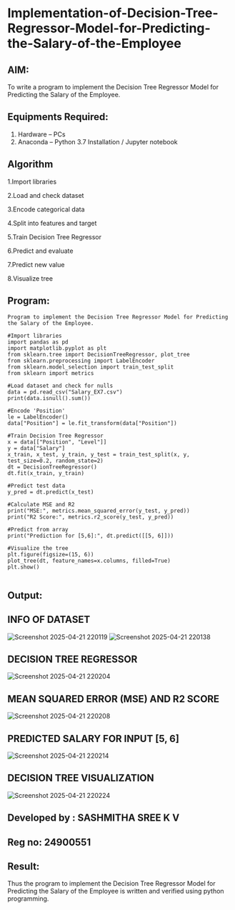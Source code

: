# Implementation-of-Decision-Tree-Regressor-Model-for-Predicting-the-Salary-of-the-Employee

## AIM:
To write a program to implement the Decision Tree Regressor Model for Predicting the Salary of the Employee.

## Equipments Required:
1. Hardware – PCs
2. Anaconda – Python 3.7 Installation / Jupyter notebook

## Algorithm
1.Import libraries

2.Load and check dataset

3.Encode categorical data

4.Split into features and target

5.Train Decision Tree Regressor

6.Predict and evaluate

7.Predict new value

8.Visualize tree

## Program:
```
Program to implement the Decision Tree Regressor Model for Predicting the Salary of the Employee.

#Import libraries
import pandas as pd
import matplotlib.pyplot as plt
from sklearn.tree import DecisionTreeRegressor, plot_tree
from sklearn.preprocessing import LabelEncoder
from sklearn.model_selection import train_test_split
from sklearn import metrics

#Load dataset and check for nulls
data = pd.read_csv("Salary_EX7.csv")
print(data.isnull().sum())

#Encode 'Position'
le = LabelEncoder()
data["Position"] = le.fit_transform(data["Position"])

#Train Decision Tree Regressor
x = data[["Position", "Level"]]
y = data["Salary"]
x_train, x_test, y_train, y_test = train_test_split(x, y, test_size=0.2, random_state=2)
dt = DecisionTreeRegressor()
dt.fit(x_train, y_train)

#Predict test data
y_pred = dt.predict(x_test)

#Calculate MSE and R2
print("MSE:", metrics.mean_squared_error(y_test, y_pred))
print("R2 Score:", metrics.r2_score(y_test, y_pred))

#Predict from array
print("Prediction for [5,6]:", dt.predict([[5, 6]]))

#Visualize the tree
plt.figure(figsize=(15, 6))
plot_tree(dt, feature_names=x.columns, filled=True)
plt.show()


```

## Output:
## INFO OF DATASET
![Screenshot 2025-04-21 220119](https://github.com/user-attachments/assets/e6256b17-d0a1-4d72-9566-265aa97e33b2)
![Screenshot 2025-04-21 220138](https://github.com/user-attachments/assets/f58cdce3-d0a6-4fbb-a121-ab7db26c6710)
## DECISION TREE REGRESSOR
![Screenshot 2025-04-21 220204](https://github.com/user-attachments/assets/1dc8ca35-9b8c-426c-8acc-e9b80091a4e8)
## MEAN SQUARED ERROR (MSE) AND R2 SCORE
![Screenshot 2025-04-21 220208](https://github.com/user-attachments/assets/e6bebd45-5e3e-48b5-aa07-426cf43ddd6f)
## PREDICTED SALARY FOR INPUT [5, 6]
![Screenshot 2025-04-21 220214](https://github.com/user-attachments/assets/93fe146a-ebc9-48ea-b16d-2c45e2e81009)
## DECISION TREE VISUALIZATION
![Screenshot 2025-04-21 220224](https://github.com/user-attachments/assets/f2b5cf44-6267-4ddf-8026-e708a2a6725e)


## Developed by : SASHMITHA SREE K V
## Reg no: 24900551
## Result:
Thus the program to implement the Decision Tree Regressor Model for Predicting the Salary of the Employee is written and verified using python programming.
